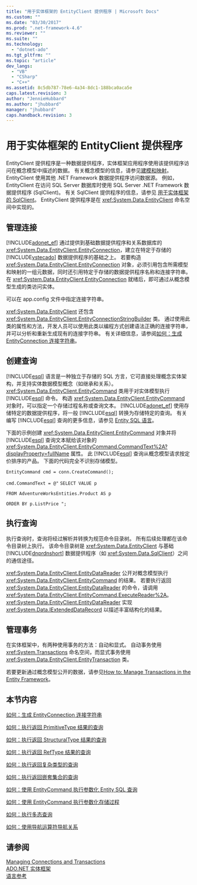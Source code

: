```yaml
---
title: "用于实体框架的 EntityClient 提供程序 | Microsoft Docs"
ms.custom: ""
ms.date: "03/30/2017"
ms.prod: ".net-framework-4.6"
ms.reviewer: ""
ms.suite: ""
ms.technology: 
  - "dotnet-ado"
ms.tgt_pltfrm: ""
ms.topic: "article"
dev_langs: 
  - "VB"
  - "CSharp"
  - "C++"
ms.assetid: 8c5db787-78e6-4a34-8dc1-188bca0aca5e
caps.latest.revision: 3
author: "JennieHubbard"
ms.author: "jhubbard"
manager: "jhubbard"
caps.handback.revision: 3
---
```

# 用于实体框架的 EntityClient 提供程序
EntityClient 提供程序是一种数据提供程序，实体框架应用程序使用该提供程序访问在概念模型中描述的数据。  有关概念模型的信息，请参见[建模和映射](../../../../../docs/framework/data/adonet/ef/modeling-and-mapping.md)。  EntityClient 使用其他 .NET Framework 数据提供程序访问数据源。  例如，EntityClient 在访问 SQL Server 数据库时使用 SQL Server .NET Framework 数据提供程序 \(SqlClient\)。  有关 SqlClient 提供程序的信息，请参见 [用于实体框架的 SqlClient](../../../../../docs/framework/data/adonet/ef/sqlclient-for-the-entity-framework.md)。  EntityClient 提供程序是在 <xref:System.Data.EntityClient> 命名空间中实现的。  
  
## 管理连接  
 [!INCLUDE[adonet_ef](../../../../../includes/adonet-ef-md.md)] 通过提供到基础数据提供程序和关系数据库的 <xref:System.Data.EntityClient.EntityConnection>，建立在特定于存储的 [!INCLUDE[vstecado](../../../../../includes/vstecado-md.md)] 数据提供程序的基础之上。  若要构造 <xref:System.Data.EntityClient.EntityConnection> 对象，必须引用包含所需模型和映射的一组元数据，同时还引用特定于存储的数据提供程序名称和连接字符串。  在 <xref:System.Data.EntityClient.EntityConnection> 就绪后，即可通过从概念模型生成的类访问实体。  
  
 可以在 app.config 文件中指定连接字符串。  
  
 <xref:System.Data.EntityClient> 还包含 <xref:System.Data.EntityClient.EntityConnectionStringBuilder> 类。  通过使用此类的属性和方法，开发人员可以使用此类以编程方式创建语法正确的连接字符串，并可以分析和重新生成现有的连接字符串。  有关详细信息，请参阅[如何：生成 EntityConnection 连接字符串](../../../../../docs/framework/data/adonet/ef/how-to-build-an-entityconnection-connection-string.md)。  
  
## 创建查询  
 [!INCLUDE[esql](../../../../../includes/esql-md.md)] 语言是一种独立于存储的 SQL 方言，它可直接处理概念实体架构，并支持实体数据模型概念（如继承和关系）。  <xref:System.Data.EntityClient.EntityCommand> 类用于对实体模型执行 [!INCLUDE[esql](../../../../../includes/esql-md.md)] 命令。  构造 <xref:System.Data.EntityClient.EntityCommand> 对象时，可以指定一个存储过程名称或查询文本。  [!INCLUDE[adonet_ef](../../../../../includes/adonet-ef-md.md)] 使用存储特定的数据提供程序，将一般 [!INCLUDE[esql](../../../../../includes/esql-md.md)] 转换为存储特定的查询。  有关编写 [!INCLUDE[esql](../../../../../includes/esql-md.md)] 查询的更多信息，请参见 [Entity SQL 语言](../../../../../docs/framework/data/adonet/ef/language-reference/entity-sql-language.md)。  
  
 下面的示例创建 <xref:System.Data.EntityClient.EntityCommand> 对象并将 [!INCLUDE[esql](../../../../../includes/esql-md.md)] 查询文本赋给该对象的 <xref:System.Data.EntityClient.EntityCommand.CommandText%2A?displayProperty=fullName> 属性。  此 [!INCLUDE[esql](../../../../../includes/esql-md.md)] 查询从概念模型请求按定价排序的产品。  下面的代码完全不识别存储模型。  
  
 `EntityCommand cmd = conn.CreateCommand();`  
  
 `cmd.CommandText = @"` `SELECT VALUE p`  
  
 `FROM AdventureWorksEntities.Product AS p`  
  
 `ORDER BY p.ListPrice ";`  
  
## 执行查询  
 执行查询时，查询将经过解析并转换为规范命令目录树。  所有后续处理都在该命令目录树上执行。  该命令目录树是 <xref:System.Data.EntityClient> 与基础 [!INCLUDE[dnprdnshort](../../../../../includes/dnprdnshort-md.md)] 数据提供程序（如 <xref:System.Data.SqlClient>）之间的通信途径。  
  
 <xref:System.Data.EntityClient.EntityDataReader> 公开对概念模型执行 <xref:System.Data.EntityClient.EntityCommand> 的结果。  若要执行返回 <xref:System.Data.EntityClient.EntityDataReader> 的命令，请调用 <xref:System.Data.EntityClient.EntityCommand.ExecuteReader%2A>。  <xref:System.Data.EntityClient.EntityDataReader> 实现 <xref:System.Data.IExtendedDataRecord> 以描述丰富结构化的结果。  
  
## 管理事务  
 在实体框架中，有两种使用事务的方法：自动和显式。  自动事务使用 <xref:System.Transactions> 命名空间，而显式事务使用 <xref:System.Data.EntityClient.EntityTransaction> 类。  
  
 若要更新通过概念模型公开的数据，请参见[How to: Manage Transactions in the Entity Framework](http://msdn.microsoft.com/zh-cn/4a55eb7f-f826-4a48-9df1-aebe2352ebef)。  
  
## 本节内容  
 [如何：生成 EntityConnection 连接字符串](../../../../../docs/framework/data/adonet/ef/how-to-build-an-entityconnection-connection-string.md)  
  
 [如何：执行返回 PrimitiveType 结果的查询](../../../../../docs/framework/data/adonet/ef/how-to-execute-a-query-that-returns-primitivetype-results.md)  
  
 [如何：执行返回 StructuralType 结果的查询](../../../../../docs/framework/data/adonet/ef/how-to-execute-a-query-that-returns-structuraltype-results.md)  
  
 [如何：执行返回 RefType 结果的查询](../../../../../docs/framework/data/adonet/ef/how-to-execute-a-query-that-returns-reftype-results.md)  
  
 [如何：执行返回复杂类型的查询](../../../../../docs/framework/data/adonet/ef/how-to-execute-a-query-that-returns-complex-types.md)  
  
 [如何：执行返回嵌套集合的查询](../../../../../docs/framework/data/adonet/ef/how-to-execute-a-query-that-returns-nested-collections.md)  
  
 [如何：使用 EntityCommand 执行参数化 Entity SQL 查询](../../../../../docs/framework/data/adonet/ef/how-to-execute-a-parameterized-entity-sql-query-using-entitycommand.md)  
  
 [如何：使用 EntityCommand 执行参数化存储过程](../../../../../docs/framework/data/adonet/ef/how-to-execute-a-parameterized-stored-procedure-using-entitycommand.md)  
  
 [如何：执行多态查询](../../../../../docs/framework/data/adonet/ef/how-to-execute-a-polymorphic-query.md)  
  
 [如何：使用导航运算符导航关系](../../../../../docs/framework/data/adonet/ef/how-to-navigate-relationships-with-the-navigate-operator.md)  
  
## 请参阅  
 [Managing Connections and Transactions](http://msdn.microsoft.com/zh-cn/b6659d2a-9a45-4e98-acaa-d7a8029e5b99)   
 [ADO.NET 实体框架](../../../../../docs/framework/data/adonet/ef/index.md)   
 [语言参考](../../../../../docs/framework/data/adonet/ef/language-reference/index.md)